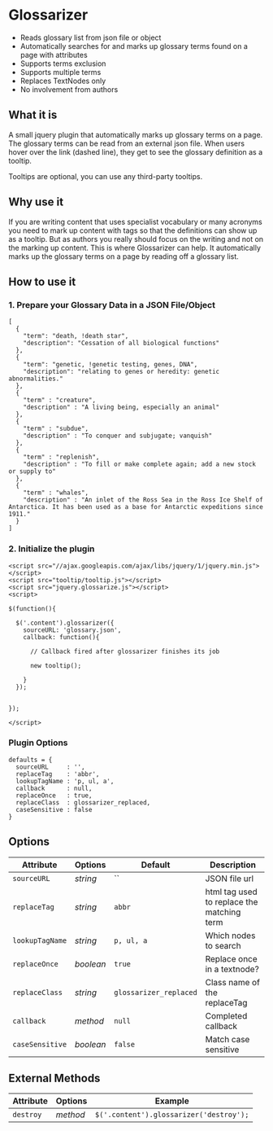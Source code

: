 # Glossarizer

* Reads glossary list from json file or object
* Automatically searches for and marks up glossary terms found on a page with <abbr> attributes
* Supports terms exclusion
* Supports multiple terms
* Replaces TextNodes only
* No involvement from authors

## What it is

A small jquery plugin that automatically marks up glossary terms on a page. The glossary terms can be read from an external json file. When users hover over the link (dashed line), they get to see the glossary definition as a tooltip. 

Tooltips are optional, you can use any third-party tooltips. 

## Why use it

If you are writing content that uses specialist vocabulary or many acronyms you need to mark up content with <abbr> tags so that the definitions can show up as a tooltip. But as authors you really should focus on the writing and not on the marking up content. This is where Glossarizer can help. It automatically marks up the glossary terms on a page by reading off a glossary list.

## How to use it

### 1. Prepare your Glossary Data in a JSON File/Object


    [
      {
        "term": "death, !death star",
        "description": "Cessation of all biological functions"
      },
      {
        "term": "genetic, !genetic testing, genes, DNA",
        "description": "relating to genes or heredity: genetic abnormalities."
      },
      {
        "term" : "creature",
        "description" : "A living being, especially an animal"
      },
      {
        "term" : "subdue",
        "description" : "To conquer and subjugate; vanquish"
      },
      {
        "term" : "replenish",
        "description" : "To fill or make complete again; add a new stock or supply to"
      },
      {
        "term" : "whales",
        "description" : "An inlet of the Ross Sea in the Ross Ice Shelf of Antarctica. It has been used as a base for Antarctic expeditions since 1911."
      }
    ]

### 2. Initialize the plugin


    <script src="//ajax.googleapis.com/ajax/libs/jquery/1/jquery.min.js"></script>
    <script src="tooltip/tooltip.js"></script>
    <script src="jquery.glossarize.js"></script>
    <script>

    $(function(){

      $('.content').glossarizer({
        sourceURL: 'glossary.json',
        callback: function(){
          
          // Callback fired after glossarizer finishes its job
          
          new tooltip();

        }
      });


    });

    </script>



### Plugin Options


    defaults = {
      sourceURL     : '', 
      replaceTag    : 'abbr', 
      lookupTagName : 'p, ul, a',
      callback      : null,
      replaceOnce   : true,
      replaceClass  : glossarizer_replaced,
      caseSensitive : false
    }


## Options

Attribute  | Options                   | Default             | Description
---        | ---                       | ---                 | ---
`sourceURL`   | *string*                  | ``              | JSON file url
`replaceTag`    | *string*                  | `abbr`               | html tag used to replace the matching term
`lookupTagName`   | *string*                     | `p, ul, a`               | Which nodes to search
`replaceOnce`    | *boolean*                  | `true`               | Replace once in a textnode?
`replaceClass`    | *string*                  | `glossarizer_replaced`               | Class name of the replaceTag
`callback`    | *method*                  | `null`               | Completed callback 
`caseSensitive`    | *boolean*                  | `false`               | Match case sensitive

## External Methods

Attribute  | Options                   | Example
---        | ---                       | ---     
`destroy`    | *method*                  | `$('.content').glossarizer('destroy');`
